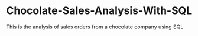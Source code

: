 # Chocolate-Sales-Analysis-With-SQL
This is the analysis of sales orders from a chocolate company using SQL
